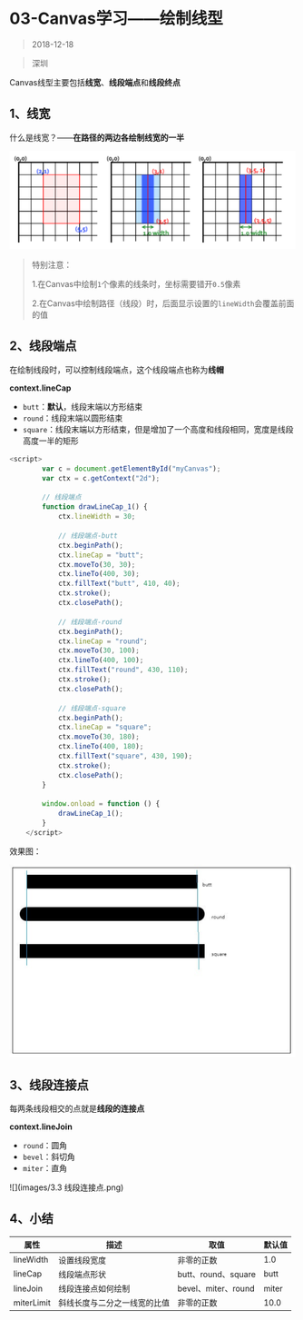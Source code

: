 #    03-Canvas学习——绘制线型

> 2018-12-18

> 深圳

Canvas线型主要包括**线宽**、**线段端点**和**线段终点**

## 1、线宽

什么是线宽？——**在路径的两边各绘制线宽的一半**

![](images/3.1线宽.png)

> 特别注意：
>
> 1.在Canvas中绘制`1`个像素的线条时，坐标需要错开`0.5`像素
>
> 2.在Canvas中绘制路径（线段）时，后面显示设置的`lineWidth`会覆盖前面的值

## 2、线段端点

在绘制线段时，可以控制线段端点，这个线段端点也称为**线帽** 

**context.lineCap**

- `butt`：**默认**，线段末端以方形结束
- `round`：线段末端以圆形结束
- `square`：线段末端以方形结束，但是增加了一个高度和线段相同，宽度是线段高度一半的矩形

```js
<script>
        var c = document.getElementById("myCanvas");
        var ctx = c.getContext("2d");

        // 线段端点
        function drawLineCap_1() {
            ctx.lineWidth = 30;

            // 线段端点-butt
            ctx.beginPath();
            ctx.lineCap = "butt";
            ctx.moveTo(30, 30);
            ctx.lineTo(400, 30);
            ctx.fillText("butt", 410, 40);
            ctx.stroke();
            ctx.closePath();

            // 线段端点-round
            ctx.beginPath();
            ctx.lineCap = "round";
            ctx.moveTo(30, 100);
            ctx.lineTo(400, 100);
            ctx.fillText("round", 430, 110);
            ctx.stroke();
            ctx.closePath();

            // 线段端点-square
            ctx.beginPath();
            ctx.lineCap = "square";
            ctx.moveTo(30, 180);
            ctx.lineTo(400, 180);
            ctx.fillText("square", 430, 190);
            ctx.stroke();
            ctx.closePath();
        }

        window.onload = function () {
            drawLineCap_1();
        }
    </script>
```

效果图：

![](images/3.2线段端点.JPG)

## 3、线段连接点

每两条线段相交的点就是**线段的连接点** 

**context.lineJoin**

- `round`：圆角
- `bevel`：斜切角
- `miter`：直角

![](images/3.3 线段连接点.png)

## 4、小结

| 属性       | 描述                         | 取值                | 默认值 |
| ---------- | ---------------------------- | ------------------- | ------ |
| lineWidth  | 设置线段宽度                 | 非零的正数          | 1.0    |
| lineCap    | 线段端点形状                 | butt、round、square | butt   |
| lineJoin   | 线段连接点如何绘制           | bevel、miter、round | miter  |
| miterLimit | 斜线长度与二分之一线宽的比值 | 非零的正数          | 10.0   |

